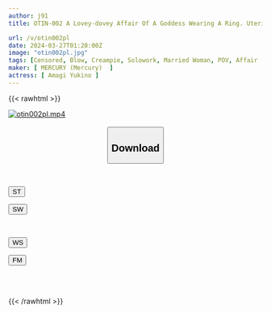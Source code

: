```yaml
---
author: j91
title: OTIN-002 A Lovey-dovey Affair Of A Goddess Wearing A Ring. Uterine Spasms Due To Continuous Orgasms And Her Face Collapses Yukino Amagi

url: /v/otin002pl
date: 2024-03-27T01:20:00Z
image: "otin002pl.jpg"
tags: [Censored, Blow, Creampie, Solowork, Married Woman, POV, Affair	]
maker: [ MERCURY (Mercury)  ]
actress: [ Amagi Yukino ]
---
```



{{< rawhtml >}}

<div class="video" data-videoid="q97emDkxV1Cz3OD">
    <a href="javascript:;">
        <img src="/v/otin002pl/otin002pl.jpg" width="WIDTH" height="HEIGHT" alt="otin002pl.mp4" loading="lazy">
    </a>
</div>

<script type="text/javascript" src="https://j91.asia/asset/on-demand-st.js"></script>

<br>
  <link rel="stylesheet" href="https://j91.asia/asset/bs5.css">
  
  <center>
  <button class="btn btn-primary" type="button" data-bs-toggle="collapse" data-bs-target=".multi-collapse" aria-expanded="false" aria-controls="multiCollapseExample1 multiCollapseExample2"><h2>Download</h2></button></center>
</p>
<div class="row">
  <div class="col">
    <div class="collapse multi-collapse" id="multiCollapseExample1">
      <div class="card card-body">
	      	      <br>
<div class="buttons">  
<p><a href="https://streamtape.to/v/q97emDkxV1Cz3OD" target="_blank"><button class="btn-hover color-3"><i class="fa fa-download"></i> ST</button></a></p>
<p><a href="https://asnwish.com/cibj3d088tbz" target="_blank"><button class="btn-hover color-2"><i class="fa fa-download"></i> SW</button></a></p></div>
    </div>
  </div>
</div>
  <div class="col">
    <div class="collapse multi-collapse" id="multiCollapseExample2">
      <div class="card card-body">
	      <br>
<div class="buttons">
<p><a href="https://wolfstream.tv/5s1s116k6kou"><button class="btn-hover color-9"><i class="fa fa-download"></i> WS</button></a></p>
<p><a href="https://filemoon.sx/d/esgb2wx6si8g"><button class="btn-hover color-8"><i class="fa fa-download"></i> FM</button></a></p></div>
<br><br>
      </div>
    </div>
  </div>
</div>

{{< /rawhtml >}}